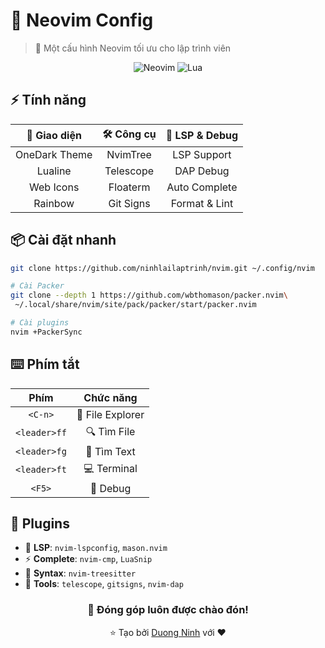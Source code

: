 # 🚀 Neovim Config

> 💫 Một cấu hình Neovim tối ưu cho lập trình viên

<div align="center">
  
![Neovim](https://img.shields.io/badge/NeoVim-%2357A143.svg?&style=for-the-badge&logo=neovim&logoColor=white)
![Lua](https://img.shields.io/badge/lua-%232C2D72.svg?style=for-the-badge&logo=lua&logoColor=white)

</div>

## ⚡️ Tính năng

| 🎨 Giao diện | 🛠 Công cụ | 🔧 LSP & Debug |
|:------------:|:---------:|:--------------:|
| OneDark Theme | NvimTree | LSP Support |
| Lualine | Telescope | DAP Debug |
| Web Icons | Floaterm | Auto Complete |
| Rainbow | Git Signs | Format & Lint |

## 📦 Cài đặt nhanh

```bash
git clone https://github.com/ninhlailaptrinh/nvim.git ~/.config/nvim
```

```bash
# Cài Packer
git clone --depth 1 https://github.com/wbthomason/packer.nvim\
 ~/.local/share/nvim/site/pack/packer/start/packer.nvim

# Cài plugins
nvim +PackerSync
```

## ⌨️ Phím tắt

| Phím | Chức năng |
|:----:|:---------:|
| `<C-n>` | 📁 File Explorer |
| `<leader>ff` | 🔍 Tìm File |
| `<leader>fg` | 🔎 Tìm Text |
| `<leader>ft` | 💻 Terminal |
| `<F5>` | 🐛 Debug |

## 🔌 Plugins

- 🎯 **LSP**: `nvim-lspconfig`, `mason.nvim`
- ⚡ **Complete**: `nvim-cmp`, `LuaSnip`
- 🌳 **Syntax**: `nvim-treesitter`
- 🔧 **Tools**: `telescope`, `gitsigns`, `nvim-dap`

<div align="center">

### 🤝 Đóng góp luôn được chào đón!

⭐️ Tạo bởi [Duong Ninh](https://github.com/ninhlailaptrinh) với ❤️

</div>
